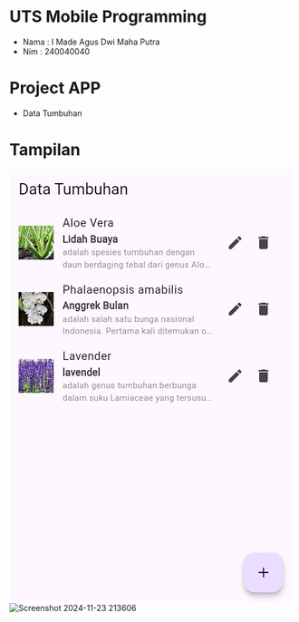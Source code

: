 # UTS Mobile Programming
- Nama : I Made Agus Dwi Maha Putra
- Nim  : 240040040
# Project APP 
- Data Tumbuhan
# Tampilan
![alt text](<Screenshot 2024-11-23 205147.jpg>)
![Screenshot 2024-11-23 213606](https://github.com/user-attachments/assets/c008ea78-5dd7-4236-a306-608eeee6249a)
